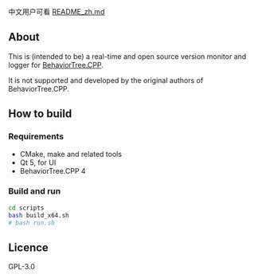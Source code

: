 中文用户可看 [README_zh.md](README_zh.md)

## About

This is (intended to be) a real-time and open source version monitor and logger for [BehaviorTree.CPP](https://github.com/BehaviorTree/BehaviorTree.CPP). 

It is not supported and developed by the original authors of BehaviorTree.CPP.


## How to build

### Requirements

- CMake, make and related tools
- Qt 5, for UI
- BehaviorTree.CPP 4

### Build and run

```bash
cd scripts
bash build_x64.sh
# bash run.sh
```


## Licence
GPL-3.0
